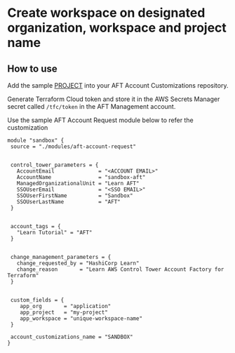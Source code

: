 # Create workspace on designated organization, workspace and project name

## How to use

Add the sample [PROJECT](./PROJECT/) into your AFT Account Customizations repository.

Generate Terraform Cloud token and store it in the AWS Secrets Manager secret called `/tfc/token` in the AFT Management account.

Use the sample AFT Account Request module below to refer the customization

```
module "sandbox" {
 source = "./modules/aft-account-request"


 control_tower_parameters = {
   AccountEmail              = "<ACCOUNT EMAIL>"
   AccountName               = "sandbox-aft"
   ManagedOrganizationalUnit = "Learn AFT"
   SSOUserEmail              = "<SSO EMAIL>"
   SSOUserFirstName          = "Sandbox"
   SSOUserLastName           = "AFT"
 }


 account_tags = {
   "Learn Tutorial" = "AFT"
 }


 change_management_parameters = {
   change_requested_by = "HashiCorp Learn"
   change_reason       = "Learn AWS Control Tower Account Factory for Terraform"
 }


 custom_fields = {
    app_org       = "application"
    app_project   = "my-project"
    app_workspace = "unique-workspace-name"
 }

 account_customizations_name = "SANDBOX"
}
```